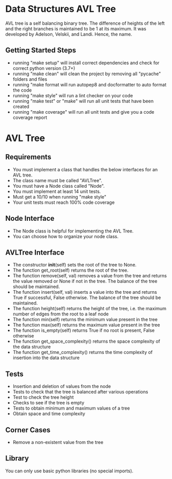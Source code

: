 # Data Structures AVL Tree

AVL tree is a self balancing binary tree. The difference of heights of the left and the right branches is maintained to be 1 at its maximum. It was developed by Adelson, Velskii, and Landi. Hence, the name.

## Getting Started Steps

- running "make setup" will install correct dependencies and check for correct python version (3.7+)
- running "make clean" will clean the project by removing all "pycache" folders and files
- running "make format will run autopep8 and docformatter to auto format the code
- running "make style" will run a lint checker on your code
- running "make test" or "make" will run all unit tests that have been created
- running "make coverage" will run all unit tests and give you a code coverage report

# AVL Tree

## Requirements

- You must implement a class that handles the below interfaces for an AVL tree.
- The class name must be called "AVLTree".
- You must have a Node class called "Node".
- You must implement at least 14 unit tests.
- Must get a 10/10 when running "make style"
- Your unit tests must reach 100% code coverage

## Node Interface

- The Node class is helpful for implementing the AVL Tree.
- You can choose how to organize your node class.

## AVLTree Interface

- The constructor __init__(self) sets the root of the tree to None.
- The function get_root(self) returns the root of the tree.
- The function remove(self, val) removes a value from the tree and returns the value removed or None if not in the tree. The balance of the tree should be maintained.
- The function insert(self, val) inserts a value into the tree and returns True if successful, False otherwise. The balance of the tree should be maintained.
- The function height(self) returns the height of the tree, i.e. the maximum number of edges from the root to a leaf node
- The function min(self) returns the minimum value present in the tree
- The function max(self) returns the maximum value present in the tree
- The function is_empty(self) returns True if no root is present, False otherwise
- The function get_space_complexity() returns the space complexity of the data structure
- The function get_time_complexity() returns the time complexity of insertion into the data structure

## Tests

- Insertion and deletion of values from the node
- Tests to check that the tree is balanced after various operations
- Test to check the tree height
- Checks to see if the tree is empty
- Tests to obtain minimum and maximum values of a tree
- Obtain space and time complexity

## Corner Cases

- Remove a non-existent value from the tree

## Library

You can only use basic python libraries (no special imports).
